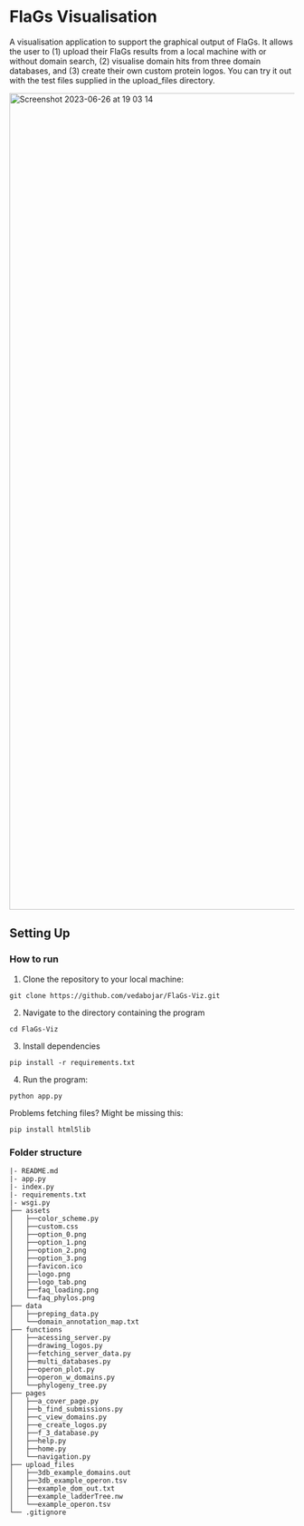 # FlaGs Visualisation 
A visualisation application to support the graphical output of FlaGs. It allows the user to (1) upload their FlaGs 
results from a local machine with or without domain search, (2) visualise domain hits from three domain databases, and (3) create their own custom protein logos. You can try it out with the test files supplied in the upload_files directory.

<img width="1440" alt="Screenshot 2023-06-26 at 19 03 14" src="https://github.com/vedabojar/FlaGs-Viz/assets/100831180/200bfe0d-8d66-4ef2-ab3a-dc77b1d3c5a1">


## Setting Up

### How to run
1. Clone the repository to your local machine:
```
git clone https://github.com/vedabojar/FlaGs-Viz.git
```

2. Navigate to the directory containing the program
```
cd FlaGs-Viz
```

3. Install dependencies
```
pip install -r requirements.txt
```

4. Run the program:
```
python app.py
```

Problems fetching files? Might be missing this:
```
pip install html5lib
```


### Folder structure

```
|- README.md
|- app.py
|- index.py
|- requirements.txt
|- wsgi.py
├── assets
│   ├──color_scheme.py
│   ├──custom.css
│   ├──option_0.png
│   ├──option_1.png
│   ├──option_2.png
│   ├──option_3.png
│   ├──favicon.ico
│   ├──logo.png
│   ├──logo_tab.png
│   ├──faq_loading.png
│   └──faq_phylos.png
├── data
│   ├──preping_data.py
│   └──domain_annotation_map.txt
├── functions
│   ├──acessing_server.py
│   ├──drawing_logos.py
│   ├──fetching_server_data.py
│   ├──multi_databases.py
│   ├──operon_plot.py
│   ├──operon_w_domains.py
│   └──phylogeny_tree.py
├── pages
│   ├──a_cover_page.py
│   ├──b_find_submissions.py
│   ├──c_view_domains.py
│   ├──e_create_logos.py
│   ├──f_3_database.py
│   ├──help.py
│   ├──home.py
│   └──navigation.py
├── upload_files
│   ├──3db_example_domains.out
│   ├──3db_example_operon.tsv
│   ├──example_dom_out.txt
│   ├──example_ladderTree.nw
│   └──example_operon.tsv
└── .gitignore
```



